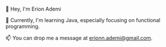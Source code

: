 👋 Hey, I'm Erion Ademi

🌱 Currently, I'm learning Java, especially focusing on functional programming. 

📫 You can drop me a message at erionn.ademi@gmail.com.




<!---
Erion14/Erion14 is a ✨ special ✨ repository because its `README.md` (this file) appears on your GitHub profile.
You can click the Preview link to take a look at your changes.
--->
